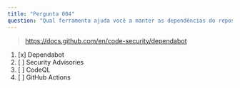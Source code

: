 ```yaml
---
title: "Pergunta 004"
question: "Qual ferramenta ajuda você a manter as dependências do repositório atualizadas?"
---
```



> https://docs.github.com/en/code-security/dependabot
1. [x] Dependabot
1. [ ] Security Advisories
1. [ ] CodeQL
1. [ ] GitHub Actions

